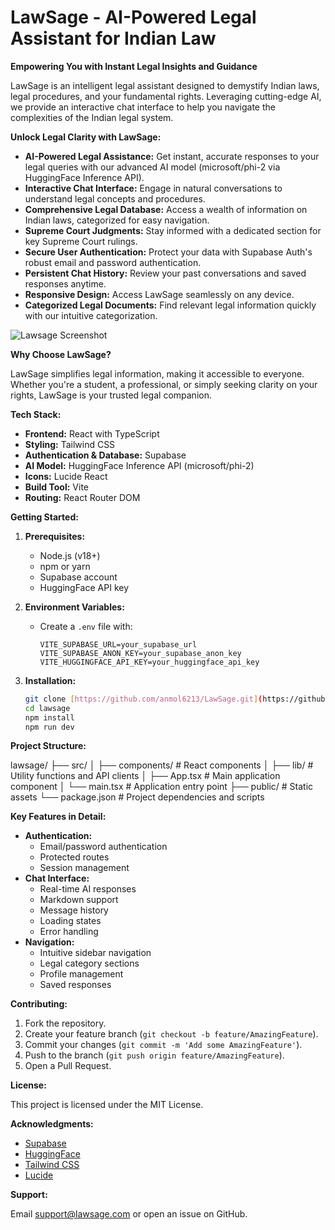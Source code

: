 # LawSage - AI-Powered Legal Assistant for Indian Law

**Empowering You with Instant Legal Insights and Guidance**

LawSage is an intelligent legal assistant designed to demystify Indian laws, legal procedures, and your fundamental rights. Leveraging cutting-edge AI, we provide an interactive chat interface to help you navigate the complexities of the Indian legal system.

**Unlock Legal Clarity with LawSage:**

* **AI-Powered Legal Assistance:** Get instant, accurate responses to your legal queries with our advanced AI model (microsoft/phi-2 via HuggingFace Inference API).
* **Interactive Chat Interface:** Engage in natural conversations to understand legal concepts and procedures.
* **Comprehensive Legal Database:** Access a wealth of information on Indian laws, categorized for easy navigation.
* **Supreme Court Judgments:** Stay informed with a dedicated section for key Supreme Court rulings.
* **Secure User Authentication:** Protect your data with Supabase Auth's robust email and password authentication.
* **Persistent Chat History:** Review your past conversations and saved responses anytime.
* **Responsive Design:** Access LawSage seamlessly on any device.
* **Categorized Legal Documents:** Find relevant legal information quickly with our intuitive categorization.

![Lawsage Screenshot](https://images.unsplash.com/photo-1589829545856-d10d557cf95f?auto=format&fit=crop&q=80&w=1200)

**Why Choose LawSage?**

LawSage simplifies legal information, making it accessible to everyone. Whether you're a student, a professional, or simply seeking clarity on your rights, LawSage is your trusted legal companion.

**Tech Stack:**

* **Frontend:** React with TypeScript
* **Styling:** Tailwind CSS
* **Authentication & Database:** Supabase
* **AI Model:** HuggingFace Inference API (microsoft/phi-2)
* **Icons:** Lucide React
* **Build Tool:** Vite
* **Routing:** React Router DOM

**Getting Started:**

1.  **Prerequisites:**
    * Node.js (v18+)
    * npm or yarn
    * Supabase account
    * HuggingFace API key

2.  **Environment Variables:**
    * Create a `.env` file with:
        ```env
        VITE_SUPABASE_URL=your_supabase_url
        VITE_SUPABASE_ANON_KEY=your_supabase_anon_key
        VITE_HUGGINGFACE_API_KEY=your_huggingface_api_key
        ```

3.  **Installation:**
    ```bash
    git clone [https://github.com/anmol6213/LawSage.git](https://github.com/anmol6213/LawSage.git)
    cd lawsage
    npm install
    npm run dev
    ```

**Project Structure:**

lawsage/
├── src/
│   ├── components/      # React components
│   ├── lib/             # Utility functions and API clients
│   ├── App.tsx          # Main application component
│   └── main.tsx         # Application entry point
├── public/            # Static assets
└── package.json       # Project dependencies and scripts

**Key Features in Detail:**

* **Authentication:**
    * Email/password authentication
    * Protected routes
    * Session management
* **Chat Interface:**
    * Real-time AI responses
    * Markdown support
    * Message history
    * Loading states
    * Error handling
* **Navigation:**
    * Intuitive sidebar navigation
    * Legal category sections
    * Profile management
    * Saved responses

**Contributing:**

1.  Fork the repository.
2.  Create your feature branch (`git checkout -b feature/AmazingFeature`).
3.  Commit your changes (`git commit -m 'Add some AmazingFeature'`).
4.  Push to the branch (`git push origin feature/AmazingFeature`).
5.  Open a Pull Request.

**License:**

This project is licensed under the MIT License.

**Acknowledgments:**

* [Supabase](https://supabase.com/)
* [HuggingFace](https://huggingface.co/)
* [Tailwind CSS](https://tailwindcss.com/)
* [Lucide](https://lucide.dev/)

**Support:**

Email support@lawsage.com or open an issue on GitHub.
